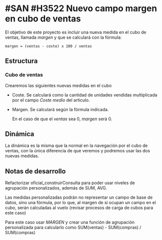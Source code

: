 # #SAN #H3522 Nuevo campo margen en cubo de ventas

El objetivo de este proyecto es incluir una nueva medida en el cubo de ventas, llamada *margen* y que se calculará con la fórmula:

    margen = (ventas - coste) x 100 / ventas

## Estructura

### Cubo de ventas
Crearemos las siguientes nuevas medidas en el cubo
* Coste. Se calculará como la cantidad de unidades vendidas multiplicada por el campo *Coste medio* del artículo.
* Margen. Se calculará según la fórmula indicada.
    
    En el caso de que el *ventas* sea 0, *margen* será 0.

## Dinámica
La dinámica es la misma que la normal en la navegación por el cubo de ventas, con la única diferencia de que veremos y podremos usar las dos nuevas medidas.

## Notas de desarrollo
Refactorizar oficial_construirConsulta para poder usar niveles de agrupación personalizados, además de SUM, AVG.

Las medidas personalizadas podrán no representar un campo de base de datos, sino una fórmula, por lo que, al margen de si ocupan un campo en el cubo, serán calculadas al vuelo (revisar procesos de carga de cubos para este caso)

Para este caso usar *MARGEN* y crear una función de agrupación personalizada para calcularlo como SUM(ventas) - SUM(compras) / SUM(compras)
